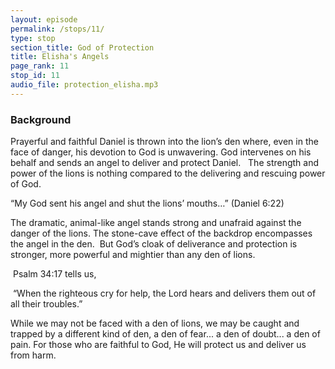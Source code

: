 ```yaml
---
layout: episode
permalink: /stops/11/
type: stop
section_title: God of Protection
title: Elisha's Angels
page_rank: 11
stop_id: 11 
audio_file: protection_elisha.mp3
---
```


### Background

Prayerful and faithful Daniel is thrown into the lion’s den where, even in the face of danger, his devotion to God is unwavering. God intervenes on his behalf and sends an angel to deliver and protect Daniel.   The strength and power of the lions is nothing compared to the delivering and rescuing power of God. 

“My God sent his angel and shut the lions’ mouths…” (Daniel 6:22)

The dramatic, animal-like angel stands strong and unafraid against the danger of the lions. The stone-cave effect of the backdrop encompasses the angel in the den.  But God’s cloak of deliverance and protection is stronger, more powerful and mightier than any den of lions.  

 Psalm 34:17 tells us,

 “When the righteous cry for help, the Lord hears and delivers them out of all their troubles.”

While we may not be faced with a den of lions, we may be caught and trapped by a different kind of den, a den of fear... a den of doubt... a den of pain. For those who are faithful to God, He will protect us and deliver us from harm.